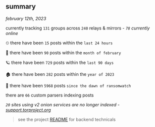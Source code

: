 
## summary
_february 12th, 2023_

currently tracking `131` groups across `240` relays & mirrors - _`78` currently online_

⏲ there have been `15` posts within the `last 24 hours`

🦈 there have been `90` posts within the `month of february`

🪐 there have been `729` posts within the `last 90 days`

🏚 there have been `282` posts within the `year of 2023`

🦕 there have been `5968` posts `since the dawn of ransomwatch`

there are `66` custom parsers indexing posts

_`20` sites using v2 onion services are no longer indexed - [support.torproject.org](https://support.torproject.org/onionservices/v2-deprecation/)_

> see the project [README](https://github.com/joshhighet/ransomwatch#ransomwatch--) for backend technicals
